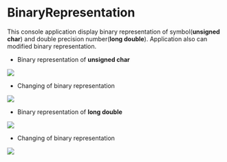 # BinaryRepresentation
This console application display binary representation of symbol(**unsigned char**) and double precision number(**long double**).
Application also can modified binary representation. 

* Binary representation of **unsigned char**

![](https://pp.userapi.com/c847016/v847016847/1788b/WaZ039-cO1c.jpg)

* Changing of binary representation 

![](https://pp.userapi.com/c847016/v847016847/17892/PRXLLTcec9k.jpg)

* Binary representation of **long double**

![](https://pp.userapi.com/c847016/v847016847/178b3/ECUVVc76jMU.jpg)

* Changing of binary representation 

![](https://pp.userapi.com/c847016/v847016847/178aa/w1LSW1kUEu8.jpg)

